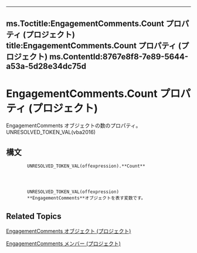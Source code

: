 

---
ms.Toctitle:EngagementComments.Count プロパティ (プロジェクト)
title:EngagementComments.Count プロパティ (プロジェクト)
ms.ContentId:8767e8f8-7e89-5644-a53a-5d28e34dc75d
---
# EngagementComments.Count プロパティ (プロジェクト)




EngagementComments オブジェクトの数のプロパティ。UNRESOLVED_TOKEN_VAL(vba2016)

## 構文

            UNRESOLVED_TOKEN_VAL(offexpression).**Count**




            UNRESOLVED_TOKEN_VAL(offexpression)
            **EngagementComments**オブジェクトを表す変数です。



## Related Topics

[EngagementComments オブジェクト (プロジェクト)](6df493a2-5580-f6bc-373e-565ce1be6828.md)

[EngagementComments メンバー (プロジェクト)](5d231a50-8c3a-c299-b5c9-81da32fedccc.md)




